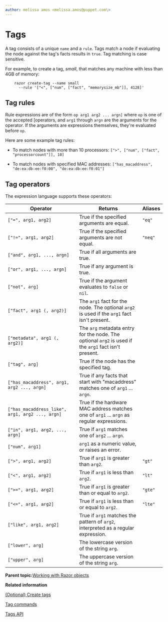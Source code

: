 ```yaml
---
author: melissa amos <melissa.amos@puppet.com\>
---
```


# Tags

A tag consists of a unique `name` and a `rule`. Tags match a node if evaluating the node against the tag's facts results in `true`. Tag matching is case sensitive.

For example, to create a tag, *small*, that matches any machine with less than 4GB of memory:

```
    razor create-tag --name small
      --rule '["<", ["num", ["fact", "memorysize_mb"]], 4128]'
```

## Tag rules

Rule expressions are of the form `op arg1 arg2 ... argn]` where `op` is one of the accepted \[operators, and `arg1` through `argn` are the arguments for the operator. If the arguments are expressions themselves, they're evaluated before `op`.

Here are some example tag rules:

-   To match nodes with more than 10 processors: `[">", ["num", ["fact", "processorcount"]], 10]`

-   To match nodes with specified MAC addresses: `["has_macaddress", "de:ea:db:ee:f0:00", "de:ea:db:ee:f0:01"]`


## Tag operators

The expression language supports these operators:

|Operator|Returns|Aliases|
|--------|-------|-------|
|`["=", arg1, arg2]`|True if the specified arguments are equal.|`"eq"`|
|`["!=", arg1, arg2]`|True if the specified arguments are not equal.|`"neq"`|
|`["and", arg1, ..., argn]`|True if all arguments are true.| |
|`["or", arg1, ..., argn]`|True if any argument is true.| |
|`["not", arg]`|True if the argument evaluates to `false` or `nil`.| |
|`["fact", arg1 (, arg2)]`|The `arg1` fact for the node. The optional `arg2` is used if the `arg1` fact isn't present.| |
|`["metadata", arg1 (, arg2)]`|The `arg` metadata entry for the node. The optional `arg2` is used if the `arg1` fact isn't present.| |
|`["tag", arg]`|True if the node has the specified tag.| |
|`["has_macaddress", arg1, arg2 ..., argn]`|True if any facts that start with "macaddress" matches one of `arg1` ... `argn`.| |
|`["has_macaddress_like", arg1, arg2 ..., argn]`|True if the hardware MAC address matches one of `arg1` ... `argn` as regular expressions.| |
|`["in", arg1, arg2, ..., argn]`|True if `arg1` matches one of `arg2` ... `argn`.| |
|`["num", arg1]`|`arg1` as a numeric value, or raises an error.| |
|`[">", arg1, arg2]`|True if `arg1` is greater than `arg2`.|`"gt"`|
|`["<", arg1, arg2]`|True if `arg1` is less than `arg2`.|`"lt"`|
|`[">=", arg1, arg2]`|True if `arg1` is greater than or equal to `arg2`.|`"gte"`|
|`["<=", arg1, arg2]`|True if `arg1` is less than or equal to `arg2`.|`"lte"`|
|`["like", arg1, arg2]`|True if `arg1` matches the pattern of `arg2`, interpreted as a regular expression.| |
|`["lower", arg]`|The lowercase version of the string `arg`.| |
|`["upper", arg]`|The uppercase version of the string `arg`.| |

**Parent topic:**[Working with Razor objects](working_with_razor_objects.md)

**Related information**  


[\(Optional\) Create tags](provisioning_a_windows_node.md#)

[Tag commands](using_the_razor_client.md#)

[Tags API](api_reference.md#)

